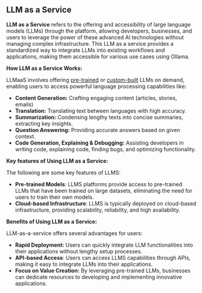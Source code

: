 ## LLM as a Service

**LLM as a Service** refers to the offering and accessibility of large language models (LLMs) through the platform, allowing developers, businesses, and users to leverage the power of these advanced AI technologies without managing complex infrastructure.  This LLM as a service provides a standardized way to integrate LLMs into existing workflows and applications, making them accessible for various use cases using Ollama.

**How LLM as a Service Works:** 

LLMaaS involves offering [pre-trained](https://ollama.com/search) or [custom-built](https://huggingface.co/models?pipeline_tag=text-generation&library=gguf&sort=trending) LLMs on demand, enabling users to access powerful language processing capabilities like:

* **Content Generation:**  Crafting engaging content (articles, stories, emails)
* **Translation:**  Translating text between languages with high accuracy.
* **Summarization:** Condensing lengthy texts into concise summaries, extracting key insights. 
* **Question Answering:** Providing accurate answers based on given context.
* **Code Generation, Explaining & Debugging:** Assisting developers in writing code, explaining code, finding bugs, and optimizing functionality. 

**Key features of Using LLM as a Service:**

The following are some key features of LLMS:

* **Pre-trained Models**: LLMS platforms provide access to pre-trained LLMs that have been trained on large datasets, eliminating the need for users to train their own models.
* **Cloud-based Infrastructure**: LLMS is typically deployed on cloud-based infrastructure, providing scalability, reliability, and high availability.

**Benefits of Using LLM as a Service:**

LLM-as-a-service offers several advantages for users: 

* **Rapid Deployment:** Users can quickly integrate LLM functionalities into their applications without lengthy setup processes.
* **API-based Access**: Users can access LLMS capabilities through APIs, making it easy to integrate LLMs into their applications.
* **Focus on Value Creation:** By leveraging pre-trained LLMs, businesses can dedicate resources to developing and implementing innovative applications.



